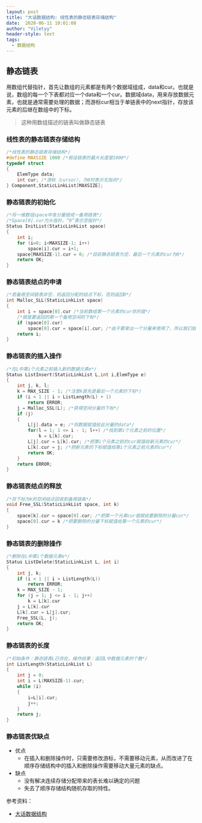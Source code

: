 ```yaml
---
layout: post
title: "大话数据结构: 线性表的静态链表存储结构"
date:  2020-06-11 10:01:08
author: "Viletyy"
header-style: text
tags:
  - 数据结构
---
```

## 静态链表
用数组代替指针，首先让数组的元素都是有两个数据域组成，data和cur。也就是说，数组的每一个下表都对应一个data和一个cur。数据域data，用来存放数据元素，也就是通常需要处理的数据；而游标cur相当于单链表中的next指针，存放该元素的后继在数组中的下标。

> 这种用数组描述的链表叫做静态链表

### 线性表的静态链表存储结构

```c
/*线性表的静态链表存储结构*/
#define MAXSIZE 1000 /*假设链表的最大长度是1000*/
typedef struct 
{
    ElemType data;
    int cur; /*游标（cursor），为0时表示无指向*/
} Component,StaticLinkList[MAXSIZE];
```

### 静态链表的初始化
```c
/*将一维数组space中各分量链成一备用链表*/
/*Space[0].cur为头指针，“0”表示空指针*/
Status InitList(StaticLinkList space)
{
    int i;
    for (i=0; i<MAXSIZE-1; i++)
        space[i].cur = i+1;
    space[MAXSIZE-1].cur = 0; /*目前静态链表为空，最后一个元素的cur为0*/
    return OK;
}
```

### 静态链表结点的申请
```c
/*若备用空间链表非空，则返回分配的结点下标，否则返回0*/
int Malloc_SLL(StaticLinkList space)
{
    int i = space[0].cur /*当前数组第一个元素的cur存的值*/
    /*就是要返回的第一个备用空闲的下标*/
    if (space[0].cur)
        space[0].cur = space[i].cur; /*由于要拿出一个分量来使用了，所以我们就得把它的下一个分量用来做备用*/
    return i;
}
```

### 静态链表的插入操作
```c
/*在L中第i个元素之前插入新的数据元素e*/
Status ListInsert(StaticLinkList L,int i,ElemType e)
{
    int j, k, l;
    k = MAX_SIZE - 1; /*注意k首先是最后一个元素的下标*/
    if (i < 1 || i > ListLength(L) + 1) 
        return ERROR;
    j = Malloc_SSL(L); /*获得空闲分量的下标*/
    if (j)
    {
        L[j].data = e; /*将数据赋值给此分量的data*/
        for(l = 1; 1 <= i - 1; l++) /*找到第i个元素之前的位置*/
            k = L[k].cur;
        L[j].cur = L[k].cur; /*把第i个元素之前的cur赋值给新元素的cur*/
        L[k].cur = j; /*把新元素的下标赋值给第i个元素之前元素的cur*/
        return OK;
    }
    return ERROR;
}
```

### 静态链表结点的释放
```c
/*将下标为k的空闲结点回收到备用链条*/
void Free_SSL(StaticLinkList space, int k)
{
    space[k].cur = space[0].cur; /*把第一个元素cur值赋给要删除的分量cur*/
    space[0].cur = k /*把要删除的分量下标赋值给第一个元素的cur*/
}
```

### 静态链表的删除操作
```c
/*删除在L中第i个数据元素e*/
Status ListDelete(StaticLinkList L, int i)
{
    int j, k;
    if (i < 1 || i > ListLength(L))
        return ERROR;
    k = MAX_SIZE - 1;
    for (j = 1; j <= i - 1; j++)
        k = L[k].cur
    j = L[k].cur
    L[k].cur = L[j].cur;
    Free_SSL(L, j);
    return OK;
}
```

### 静态链表的长度
```c
/*初始条件：静态链表L已存在。操作结果：返回L中数据元素的个数*/
int ListLength(StaticLinkList L)
{
    int j = 0;
    int i = L(MAXSIZE-1).cur;
    while (i)
    {
        i=L[i].cur;
        j++;
    }
    return j;
}
```

### 静态链表优缺点

* 优点
    * 在插入和删除操作时，只需要修改游标，不需要移动元素，从而改进了在顺序存储结构中的插入和删除操作需要移动大量元素的缺点。
* 缺点
    * 没有解决连续存储分配带来的表长难以确定的问题
    * 失去了顺序存储结构随机存取的特性。


参考资料：

- [大话数据结构]()